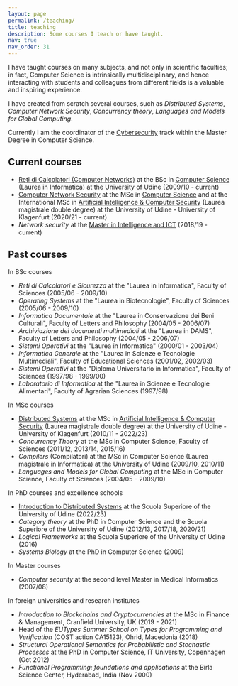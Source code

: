 ```yaml
---
layout: page
permalink: /teaching/
title: teaching
description: Some courses I teach or have taught.
nav: true
nav_order: 31
---
```

I have taught courses on many subjects, and not only in scientific faculties; in fact, Computer Science is intrinsically multidisciplinary, and hence interacting with students and colleagues from different fields is a valuable and inspiring experience. 

I have created from scratch several courses, such as *Distributed Systems*, *Computer Network Security*, *Concurrency theory*, *Languages and Models for Global Computing*.

Currently I am the coordinator of the [Cybersecurity](https://www.dmif.uniud.it/en/master/computer-science/cybersecurity/) track within the Master Degree in Computer Science.

## Current courses
- [Reti di Calcolatori (Computer Networks)](https://uniud.coursecatalogue.cineca.it/insegnamenti/2022/16019/2017/9999/128) at the BSc in [Computer Science](https://www.uniud.it/it/didattica/corsi/area-scientifica/scienze-matematiche-informatiche-multimediali-fisiche/laurea/informatica/corso/informatica) (Laurea in Informatica) at the University of Udine (2009/10 - current)
- [Computer Network Security](https://uniud.coursecatalogue.cineca.it/insegnamenti/2022/19626/2020/9999/10644) at the MSc in [Computer Science](https://www.uniud.it/it/didattica/corsi/area-scientifica/scienze-matematiche-informatiche-multimediali-fisiche/laurea-magistrale/informatica/corso/informatica) and at the International MSc in  [Artificial Intelligence & Computer Security](https://www.uniud.it/it/didattica/corsi/area-scientifica/scienze-matematiche-informatiche-multimediali-fisiche/laurea-magistrale/artificial-intelligence-cybersecurity/corso/artificial-intelligence-cybersecurity) (Laurea magistrale double degree) at the University of Udine - University of Klagenfurt (2020/21 - current)
- *Network security* at the [Master in Intelligence and ICT](https://masterintelligenceict.dmif.uniud.it) (2018/19 - current)

## Past courses
In BSc courses
- *Reti di Calcolatori e Sicurezza* at the "Laurea in Informatica", Faculty of Sciences (2005/06 - 2009/10)
- *Operating Systems* at the "Laurea in Biotecnologie", Faculty of Sciences (2005/06 - 2009/10)
- *Informatica Documentale* at the "Laurea in Conservazione dei Beni Culturali", Faculty of Letters and Philosophy (2004/05 - 2006/07)
- *Archiviazione dei documenti multimediali* at the "Laurea in DAMS", Faculty of Letters and Philosophy (2004/05 - 2006/07)
- *Sistemi Operativi* at the "Laurea in Informatica" (2000/01 - 2003/04)
- *Informatica Generale* at the "Laurea in Scienze e Tecnologie Multimediali", Faculty of Educational Sciences (2001/02, 2002/03)
- *Sistemi Operativi* at the "Diploma Universitario in Informatica", Faculty of Sciences (1997/98 - 1999/00)
- *Laboratorio di Informatica* at the "Laurea in Scienze e Tecnologie Alimentari", Faculty of Agrarian Sciences (1997/98)

In MSc courses
- [Distributed Systems](https://uniud.coursecatalogue.cineca.it/insegnamenti/2022/19086/2020/9999/10644) at the MSc in [Artificial Intelligence & Computer Security](https://www.uniud.it/it/didattica/corsi/area-scientifica/scienze-matematiche-informatiche-multimediali-fisiche/laurea-magistrale/artificial-intelligence-cybersecurity/corso/artificial-intelligence-cybersecurity) (Laurea magistrale double degree) at the University of Udine - University of Klagenfurt (2010/11 - 2022/23)
- *Concurrency Theory* at the MSc in Computer Science, Faculty of Sciences (2011/12, 2013/14, 2015/16)
- *Compilers* (Compilatori) at the MSc in Computer Science (Laurea magistrale in Informatica) at the University of Udine (2009/10, 2010/11)
- *Languages and Models for Global Computing* at the MSc in Computer Science, Faculty of Sciences (2004/05 - 2009/10)

In PhD courses and excellence schools
- [Introduction to Distributed Systems](https://superiore.uniud.it/it/didattica/corsi_anni_precedenti/corsi-2022-2023/disciplinari-classe-scientifica/introduzione-ai-sistemi-distribuiti) at the Scuola Superiore of the University of Udine (2022/23)
- *Category theory* at the PhD in Computer Science and the Scuola Superiore of the University of Udine (2012/13, 2017/18, 2020/21)
- *Logical Frameworks* at the Scuola Superiore of the University of Udine (2016)
- *Systems Biology* at the PhD in Computer Science (2009)

In Master courses
- *Computer security* at the second level Master in Medical Informatics (2007/08)

In foreign universities and research institutes
- *Introduction to Blockchains and Cryptocurrencies* at the MSc in Finance & Management, Cranfield University, UK (2019 - 2021)
- Head of the *EUTypes Summer School on Types for Programming and Verification* (COST action CA15123), Ohrid, Macedonia (2018)
- *Structural Operational Semantics for Probabilistic and Stochastic Processes* at the PhD in Computer Science, IT University, Copenhagen (Oct 2012)
- *Functional Programming: foundations and applications* at the Birla Science Center, Hyderabad, India (Nov 2000)




